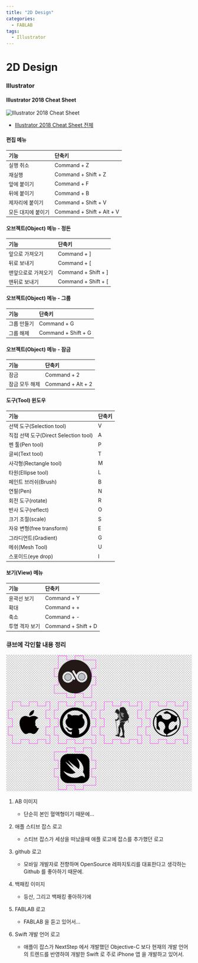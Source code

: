 ```yaml
---
title: "2D Design"
categories:
  - FABLAB
tags:
  - Illustrator
---
```


# 2D Design

### Illustrator


#### Illustrator 2018 Cheat Sheet

![Illustrator 2018 Cheat Sheet](https://cdn.makeawebsitehub.com/wp-content/uploads/2015/04/illustrator-cheat-sheet-feature.jpg)

* [Illustrator 2018 Cheat Sheet 전체](https://cdn.makeawebsitehub.com/wp-content/uploads/2015/04/illustrator-cheat-sheet.jpg)


#### 편집 메뉴

| 기능 | 단축키 |
|:----|:-----|
| 실행 취소 | Command + Z |
| 재실행 | Command + Shift + Z |
| 앞에 붙이기 | Command + F |
| 뒤에 붙이기 | Command + B |
| 제자리에 붙이기 | Command + Shift + V |
| 모든 대지에 붙이기 | Command + Shift + Alt + V |

#### 오브젝트(Object) 메뉴 - 정돈

| 기능 | 단축키 |
|:----|:-----|
| 앞으로 가져오기 | Command + ] |
| 뒤로 보내기 | Command + [ |
| 맨앞으로로 가져오기 | Command + Shift + ] |
| 맨뒤로 보내기 | Command + Shift + [ |

#### 오브젝트(Object) 메뉴 - 그룹

| 기능 | 단축키 |
|:----|:-----|
| 그룹 만들기 | Command + G |
| 그룹 해제 | Command + Shift + G |

#### 오브젝트(Object) 메뉴 - 잠금

| 기능 | 단축키 |
|:----|:-----|
| 잠금 | Command + 2 |
| 잠금 모두 해제 | Command + Alt + 2 |

#### 도구(Tool) 윈도우

| 기능 | 단축키 |
|:----|:-----|
| 선택 도구(Selection tool) | V |
| 직접 선택 도구(Direct Selection tool) | A |
| 펜 툴(Pen tool) | P |
| 글씨(Text tool) | T |
| 사각형(Rectangle tool) | M |
| 타원(Ellipse tool) | L |
| 페인트 브러쉬(Brush) | B |
| 연필(Pen) | N |
| 회전 도구(rotate) | R |
| 반사 도구(reflect) | O |
| 크기 조절(scale) | S |
| 자유 변형(free transform) | E |
| 그라디언트(Gradient) | G |
| 메쉬(Mesh Tool) | U |
| 스포이드(eye drop) | I |

#### 보기(View) 메뉴

| 기능 | 단축키 |
|:----|:-----|
|<span class="evidence"> 윤곽선 보기 </span> | Command + Y |
| 확대 | Command + + |
| 축소 | Command + - |
| 투명 격자 보기 | Command + Shift + D |




### 큐브에 각인할 내용 정리
![큐브에 각인할 내용 결과물](https://github.com/hyuni/FABLAB/raw/master/download/Screenshot-Cube_final.png)

1. AB 이미지
   - 단순히 본인 혈액형이기 때문에...

2. 애플 스티브 잡스 로고
   - 스티브 잡스가 세상을 떠났을때 애플 로고에 잡스를 추가했던 로고

3. github 로고
   - 모바일 개발자로 전향하며 OpenSource 레파지토리를 대표한다고 생각하는 Github 를 좋아하기 때문에.

4. 백패킹 이미지
   - 등산, 그리고 백패킹 좋아하기에

5. FABLAB 로고
   - FABLAB 을 듣고 있어서...

6. Swift 개발 언어 로고
   - 애플이 잡스가 NextStep 에서 개발했던 Objective-C 보다 현재의 개발 언어의 트렌드를 반영하여 개발한 Swift 로 주로 iPhone 앱 을 개발하고 있어서.
